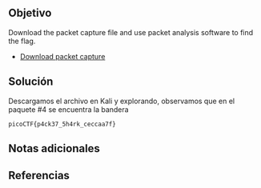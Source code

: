 ## Objetivo

Download the packet capture file and use packet analysis software to find the flag.

- [Download packet capture](https://artifacts.picoctf.net/c/194/network-dump.flag.pcap)
## Solución

Descargamos el archivo en Kali y explorando, observamos que en el paquete #4 se encuentra la bandera

```
picoCTF{p4ck37_5h4rk_ceccaa7f}
```


## Notas adicionales


## Referencias
